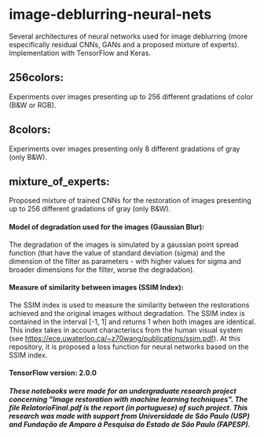 # image-deblurring-neural-nets
Several architectures of neural networks used for image deblurring (more especifically residual CNNs, GANs and a proposed mixture of experts). Implementation with TensorFlow and Keras.

## 256colors: 
Experiments over images presenting up to 256 different gradations of color (B&W or RGB).

## 8colors: 
Experiments over images presenting only 8 different gradations of gray (only B&W).

## mixture_of_experts:
Proposed mixture of trained CNNs for the restoration of images presenting up to 256 different gradations of gray (only B&W).

#### Model of degradation used for the images (Gaussian Blur):
The degradation of the images is simulated by a gaussian point spread function (that have the value of standard deviation (sigma) and the dimension of the filter as parameters - with higher values for sigma and broader dimensions for the filter, worse the degradation).

#### Measure of similarity between images (SSIM Index):
The SSIM index is used to measure the similarity between the restorations achieved and the original images without degradation. The SSIM index is contained in the interval [-1, 1] and returns 1 when both images are identical. This index takes in account characteriscs from the human visual system (see https://ece.uwaterloo.ca/~z70wang/publications/ssim.pdf). At this repository, it is proposed a loss function for neural networks based on the SSIM index.

#### TensorFlow version: 2.0.0

##### These notebooks were made for an undergraduate research project concerning "Image restoration with machine learning techniques". The file RelatorioFinal.pdf is the report (in portuguese) of such project. This research was made with support from Universidade de São Paulo (USP) and Fundação de Amparo à Pesquisa do Estado de São Paulo (FAPESP).
